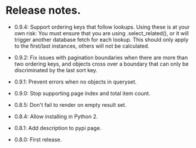 # Release notes.

* 0.9.4: Support ordering keys that follow lookups. Using these is at your own risk: You must ensure that you are using .select_related(), or it will trigger another database fetch for each lookup. This should only apply to the first/last instances, others will not be calculated.

* 0.9.2: Fix issues with pagination boundaries when there are more than two ordering keys, and objects cross over a boundary that can only be discriminated by the last sort key.

* 0.9.1: Prevent errors when no objects in queryset.

* 0.9.0: Stop supporting page index and total item count.

* 0.8.5: Don't fail to render on empty result set.

* 0.8.4: Allow installing in Python 2.

* 0.8.1: Add description to pypi page.

* 0.8.0: First release.
